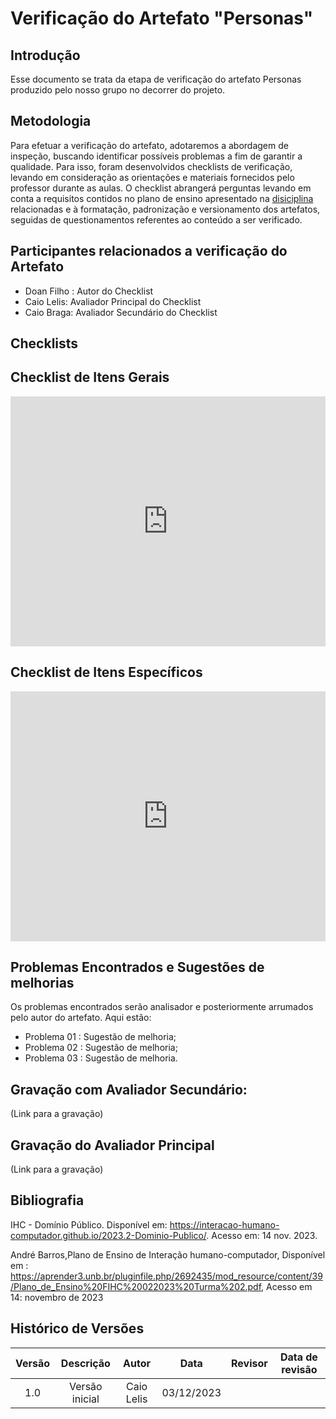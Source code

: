 # Verificação do Artefato "Personas"

##  Introdução

Esse documento se trata da etapa de verificação do artefato Personas produzido pelo nosso grupo no decorrer do projeto.


## Metodologia

Para efetuar a verificação do artefato, adotaremos a abordagem de inspeção, buscando identificar possíveis problemas a fim de garantir a qualidade. Para isso, foram desenvolvidos checklists de verificação, levando em consideração as orientações e materiais fornecidos pelo professor durante as aulas. O checklist abrangerá perguntas levando em conta a requisitos contidos no plano de ensino apresentado na [disiciplina](https://aprender3.unb.br/pluginfile.php/2692435/mod_resource/content/39/Plano_de_Ensino%20FIHC%20022023%20Turma%202.pdf) relacionadas e à formatação, padronização e versionamento dos artefatos, seguidas de questionamentos referentes ao conteúdo a ser verificado.


## Participantes relacionados a verificação do Artefato

- Doan Filho : Autor do Checklist
- Caio Lelis: Avaliador Principal do Checklist
- Caio Braga: Avaliador Secundário do Checklist


## Checklists


## Checklist de Itens Gerais



<iframe src="https://docs.google.com/spreadsheets/d/e/2PACX-1vTjurOltQ8buLmH9JwC1dvm3DaijTZcAxl4NPrMj5TWQ7QSZPtleytC5Bz52ZHk8UchQ1J7pKPVKUmq/pubhtml?gid=412416531&amp;single=true&amp;widget=true&amp;headers=false"width="100%" height="400" frameborder="0" scrolling="no"></iframe>


## Checklist de Itens Específicos

<iframe src="https://docs.google.com/spreadsheets/d/e/2PACX-1vTjurOltQ8buLmH9JwC1dvm3DaijTZcAxl4NPrMj5TWQ7QSZPtleytC5Bz52ZHk8UchQ1J7pKPVKUmq/pubhtml?gid=488949626&amp;single=true&amp;widget=true&amp;headers=false"width="100%" height="400" frameborder="0" scrolling="no"></iframe>

## Problemas Encontrados e Sugestões de melhorias 

Os problemas encontrados serão analisador e posteriormente arrumados pelo autor do artefato. Aqui estão:

-  Problema 01 : Sugestão de melhoria;
-  Problema 02 : Sugestão de melhoria;
-  Problema 03 : Sugestão de melhoria.

## Gravação com Avaliador Secundário:

(Link para a gravação)

## Gravação do Avaliador Principal

(Link para a gravação)


## Bibliografia

IHC - Domínio Público. Disponível em: <https://interacao-humano-computador.github.io/2023.2-Dominio-Publico/>. Acesso em: 14 nov. 2023.

André Barros,Plano de Ensino de Interação humano-computador, Disponível em : <https://aprender3.unb.br/pluginfile.php/2692435/mod_resource/content/39/Plano_de_Ensino%20FIHC%20022023%20Turma%202.pdf>, Acesso em 14: novembro de 2023 



## **Histórico de Versões**

| Versão |          Descrição              |     Autor      |      Data      |   Revisor     |    Data de revisão    |  
|:------:|:-------------------------------:|:--------------:|:--------------:|:-------------:|:---------------------:|
|  1.0   | Versão inicial |  Caio Lelis   |   03/12/2023   |    |           |